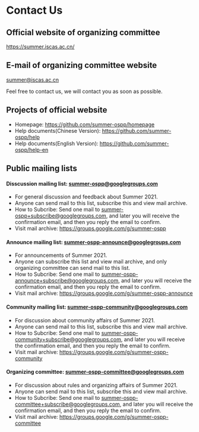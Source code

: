 # Contact Us

## Official website of organizing committee

<https://summer.iscas.ac.cn/>

## E-mail of organizing committee website

[summer@iscas.ac.cn](mailto:summer@iscas.ac.cn)

Feel free to contact us, we will contact you as soon as possible.

## Projects of official website

- Homepage: <https://github.com/summer-ospp/homepage>
- Help documents(Chinese Version): <https://github.com/summer-ospp/help>
- Help documents(English Version): <https://github.com/summer-ospp/help-en>

## Public mailing lists

#### Disscussion mailing list: [summer-ospp@googlegroups.com](mailto:summer-ospp@googlegroups.com)

- For general discussion and feedback about Summer 2021.
- Anyone can send mail to this list, subscribe this and view mail archive.
- How to Subcribe: Send one mail to [summer-ospp+subscribe@googlegroups.com](mailto:summer-ospp+subscribe@googlegroups.com), and later you will receive the confirmation email, and then you reply the email to confirm.
- Visit mail archive: <https://groups.google.com/g/summer-ospp>

#### Announce mailing list: [summer-ospp-announce@googlegroups.com](mailto:summer-ospp-announce@googlegroups.com)

- For announcements of Summer 2021.
- Anyone can subscribe this list and view mail archive, and only organizing committee can send mail to this list.
- How to Subcribe: Send one mail to [summer-ospp-announce+subscribe@googlegroups.com](mailto:summer-ospp-announce+subscribe@googlegroups.com), and later you will receive the confirmation email, and then you reply the email to confirm.
- Visit mail archive: <https://groups.google.com/g/summer-ospp-announce>

#### Community mailing list: [summer-ospp-community@googlegroups.com](mailto:summer-ospp-community@googlegroups.com)

- For discussion about community affairs of Summer 2021.
- Anyone can send mail to this list, subscribe this and view mail archive.
- How to Subcribe: Send one mail to [summer-ospp-community+subscribe@googlegroups.com](mailto:summer-ospp-community+subscribe@googlegroups.com), and later you will receive the confirmation email, and then you reply the email to confirm.
- Visit mail archive: <https://groups.google.com/g/summer-ospp-community>

#### Organizing committee: [summer-ospp-committee@googlegroups.com](mailto:summer-ospp-committee@googlegroups.com)

- For discussion about rules and organizing affairs of Summer 2021.
- Anyone can send mail to this list, subscribe this and view mail archive.
- How to Subcribe: Send one mail to [summer-ospp-committee+subscribe@googlegroups.com](mailto:summer-ospp-committee+subscribe@googlegroups.com), and later you will receive the confirmation email, and then you reply the email to confirm.
- Visit mail archive: <https://groups.google.com/g/summer-ospp-committee>
